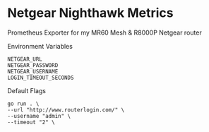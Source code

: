 # Netgear Nighthawk Metrics

Prometheus Exporter for my MR60 Mesh & R8000P Netgear router

Environment Variables
```
NETGEAR_URL
NETGEAR_PASSWORD
NETGEAR_USERNAME
LOGIN_TIMEOUT_SECONDS
```

Default Flags
```
go run . \
--url "http://www.routerlogin.com/" \
--username "admin" \
--timeout "2" \
```


